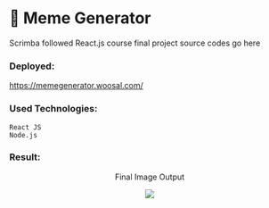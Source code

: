 # 🤡 Meme Generator

<quote>Scrimba followed React.js course final project source codes go here</quote> 

### Deployed:
https://memegenerator.woosal.com/

### Used Technologies:
```
React JS
Node.js
```

### Result:
<div align="center">
  <p>Final Image Output</p>
   <img src="https://woosal.com/1337/chrome_MFo6RIgMQP1337_tpO3IgsyvQL7NEJhNabwD5VaAKwKOFLxkeleDUGejlcHGZwWCY.png" />
</div>
